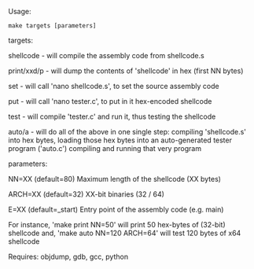 Usage:

	make targets [parameters]
 
targets:

  shellcode	- will compile the assembly code from shellcode.s

  print/xxd/p	- will dump the contents of 'shellcode' in hex (first NN bytes)

  set		- will call 'nano shellcode.s', to set the source assembly code

  put		- will call 'nano tester.c', to put in it hex-encoded shellcode

  test		- will compile 'tester.c' and run it, thus testing the shellcode

  auto/a	- will do all of the above in one single step:
 compiling 'shellcode.s' into hex bytes,
 loading those hex bytes into an auto-generated tester program ('auto.c')
 compiling and running that very program
 
parameters:

  NN=XX    (default=80)		Maximum length of the shellcode (XX bytes)

  ARCH=XX  (default=32)		XX-bit binaries (32 / 64)

  E=XX     (default=_start)	Entry point of the assembly code (e.g. main)

For instance, 'make print NN=50' will print 50 hex-bytes of (32-bit) shellcode
	 and, 'make auto  NN=120 ARCH=64' will test 120 bytes of x64 shellcode

Requires: objdump, gdb, gcc, python
